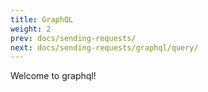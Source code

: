 ```yaml
---
title: GraphQL
weight: 2
prev: docs/sending-requests/
next: docs/sending-requests/graphql/query/
---
```


Welcome to graphql!


